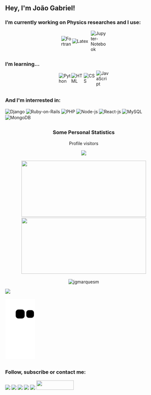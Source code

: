 <h2> Hey, I'm João Gabriel! </h2>
 <h3>I’m currently working on Physics researches and I use:</h3>
  <div style="display: flex; justify-content: center; align-items: center">
   <img align="center" width="35px" src="https://upload.wikimedia.org/wikipedia/commons/b/b8/Fortran_logo.svg" title="Fortran">
   <img align="center" width="60px" src="https://cdn.jsdelivr.net/gh/devicons/devicon/icons/latex/latex-original.svg" title="Latex">
   <img align="center" width="50px" src="https://upload.wikimedia.org/wikipedia/commons/3/38/Jupyter_logo.svg" title="Jupyter-Notebook">
  </div>

## 
 <h3> I’m learning... </h3> 
  <div style="display: flex; justify-content: center; align-items: center; height: 40px">
   <img align="center" width="40px" src="https://cdn.jsdelivr.net/gh/devicons/devicon/icons/python/python-original.svg" title="Python">
   <img align="center" width="40px" src="https://cdn.jsdelivr.net/gh/devicons/devicon/icons/html5/html5-original.svg" title="HTML">
   <img align="center" width="40px" src="https://cdn.jsdelivr.net/gh/devicons/devicon/icons/css3/css3-original.svg" title="CSS">
  <img align="center" width="40px" src="https://cdn.jsdelivr.net/gh/devicons/devicon/icons/javascript/javascript-original.svg" title="JavaScript">
 </div>
 <div ><br></div>

 <h3> And I'm interrested in: </h3>
  <div style="display: inline_block">
   <img align="center" width="30px" src="https://cdn.worldvectorlogo.com/logos/django.svg" title="Django">
   <img align="center" width="50px" src="https://cdn.worldvectorlogo.com/logos/rails-1.svg" title="Ruby-on-Rails">
   <img align="center" width="50px" src="https://cdn.jsdelivr.net/gh/devicons/devicon/icons/php/php-original.svg" title="PHP">
   <img align="center" width="40px" src="https://cdn.jsdelivr.net/gh/devicons/devicon/icons/nodejs/nodejs-original.svg" title="Node-js">
   <img align="center" width="40px" src="https://cdn.jsdelivr.net/gh/devicons/devicon/icons/react/react-original.svg" title="React-js">
   <img align="center" width="40px" src="https://cdn.jsdelivr.net/gh/devicons/devicon/icons/mysql/mysql-original.svg" title="MySQL">
   <img align="center" width="40px" src="https://cdn.jsdelivr.net/gh/devicons/devicon/icons/mongodb/mongodb-original.svg" title="MongoDB">
  </div>
  
##
 <h3 align="center"> Some Personal Statistics </h3>
  <p align="center"> Profile visitors</p>
  <!-- visitors count  -->

 <p align="center" >   
  <img src="https://profile-counter.glitch.me/jgmarquesm/count.svg" />  
 </p>
 <div align="center">
  <a href="https://github.com/jgmarquesm"></a>
  <img height="180em" width="400" src="https://github-readme-stats.vercel.app/api?username=jgmarquesm&show_icons=true&theme=gruvbox&include_all_commits=true&count_private=true"/>
  <img height="180em" width="400" src="https://github-readme-stats.vercel.app/api/top-langs/?username=jgmarquesm&layout=compact&langs_count=7&theme=gruvbox"/>
 </div>

 <p align="center"><img src="https://github-readme-streak-stats.herokuapp.com/?user=jgmarquesm&" alt="jgmarquesm" /></p>
 <img src="https://activity-graph.herokuapp.com/graph?username=jgmarquesm&bg_color=ffffff&color=FFE4B5&line=FF7F00&point=FF4500&hide_border=true&" />
 
 ![Snake animation](https://github.com/jgmarquesm/jgmarquesm/blob/output/github-contribution-grid-snake.svg)  

##
 <h3> Follow, subscribe or contact me: </h3>
  <div>
   <a href = "mailto:joaogabrielmarques@discente.ufg.br"><img width="40px" src="https://cdn.worldvectorlogo.com/logos/official-gmail-icon-2020-.svg" target="_blank"></a>
   <a href="https://www.linkedin.com/in/jgmarquesm" target="_blank"><img width="40px" src="https://cdn.jsdelivr.net/gh/devicons/devicon/icons/linkedin/linkedin-original.svg" target="_blank"></a> 
   <a href="https://www.reddit.com/user/Kosmar0Devil/" target="_blank"><img width="40x" src="https://cdn.worldvectorlogo.com/logos/reddit-4.svg" target="_blank"></a>
   <a href = "https://pt.stackoverflow.com/users/285047/jgmarquesm"><img width="35px" src="https://cdn.worldvectorlogo.com/logos/stack-overflow.svg" target="_blank"></a>
   <a href = "https://www.codewars.com/users/jgmarquesm"><img src="https://www.codewars.com/users/jgmarquesm/badges/micro" target="_blank"></a>
   <a href = "https://web.dio.me/users/joaogabrielmarques"><img height="30" width="120" src="https://raw.githubusercontent.com/brunoemferreira/DIO-jogo-da-cobrinha-Javascript/main/Assets/logo-sm-white.png" target="_blank"></a>
  </div>

